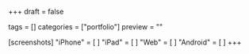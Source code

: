 +++
draft = false

tags = []
categories = ["portfolio"]
preview = ""

[screenshots]
	"iPhone" = [
	]
	"iPad" = [
	]
	"Web" = [
	]
	"Android" = [
	]
+++
